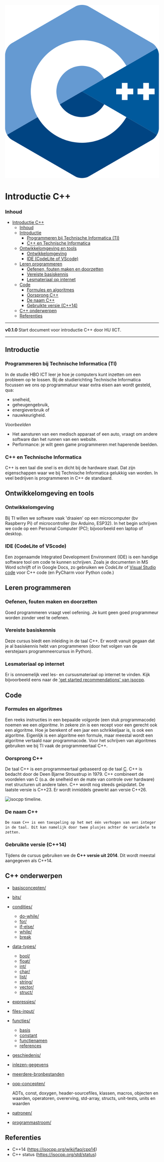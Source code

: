 ![logo](../c++/img/ISO_C++_Logo.svg) [](logo-id)

# Introductie C++[](title-id)

### Inhoud[](toc-id)

- [Introductie C++](#introductie-c)
    - [Inhoud](#inhoud)
  - [Introductie](#introductie)
    - [Programmeren bij Technische Informatica (TI)](#programmeren-bij-technische-informatica-ti)
    - [C++ en Technische Informatica](#c-en-technische-informatica)
  - [Ontwikkelomgeving en tools](#ontwikkelomgeving-en-tools)
    - [Ontwikkelomgeving](#ontwikkelomgeving)
    - [IDE (CodeLite of VScode)](#ide-codelite-of-vscode)
  - [Leren programmeren](#leren-programmeren)
    - [Oefenen, fouten maken en doorzetten](#oefenen-fouten-maken-en-doorzetten)
    - [Vereiste basiskennis](#vereiste-basiskennis)
    - [Lesmateriaal op internet](#lesmateriaal-op-internet)
  - [Code](#code)
    - [Formules en algoritmes](#formules-en-algoritmes)
    - [Oorsprong C++](#oorsprong-c)
    - [De naam C++](#de-naam-c)
    - [Gebruikte versie (C++14)](#gebruikte-versie-c14)
  - [C++ onderwerpen](#c-onderwerpen)
  - [Referenties](#referenties)
---

**v0.1.0 [](version-id)** Start document voor introductie C++ door HU IICT[](author-id).

---

## Introductie

### Programmeren bij Technische Informatica (TI)
In de studie HBO ICT leer je hoe je computers kunt inzetten om een probleem op te lossen. 
Bij de studierichting Technische Informatica focussen we ons op programmatuur waar extra eisen aan wordt gesteld, qua:
- snelheid,
- geheugengebruik, 
- energieverbruik of 
- nauwkeurigheid.

*Voorbeelden*
- Het aansturen van een medisch apparaat of een auto, vraagt om andere software dan het runnen van een website.
- Performance: je wilt geen game programmeren met haperende beelden.

### C++ en Technische Informatica
C++ is een taal die snel is en dicht bij de hardware staat. Dat zijn eigenschappen waar we bij Technische Informatica gelukkig van worden. In veel bedrijven is programmeren in C++ de standaard.

## Ontwikkelomgeving en tools
### Ontwikkelomgeving
Bij TI willen we software vaak 'draaien' op een microcomputer (bv Raspberry Pi) of microcontroller (bv Arduino, ESP32). 
In het begin schrijven we code op een Personal Computer (PC); bijvoorbeeld een laptop of desktop.

### IDE (CodeLite of VScode)
Een zogenaamde Integrated Development Environment (IDE) is een handige software tool om code te kunnen schrijven. Zoals je documenten in MS Word schrijft of in Google Docs, zo gebruiken we *CodeLite* of [Visual Studio code](../inrichten-ontwikkelomgeving/visualstudiocode.md) voor C++ code (en PyCharm voor Python code.)

## Leren programmeren
### Oefenen, fouten maken en doorzetten
Goed programmeren vraagt veel oefening. Je kunt geen goed programmeur worden zonder veel te oefenen.

### Vereiste basiskennis
Deze cursus biedt een inleiding in de taal C++. Er wordt vanuit gegaan dat je al basiskennis hebt van programmeren (door het volgen van de eerstejaars programmeercursus in Python).

### Lesmateriaal op internet
Er is onnoemelijk veel les- en cursusmateriaal op internet te vinden. Kijk bijvoorbeeld eens naar de ['get started recommendations' van isocpp](https://isocpp.org/get-started).

## Code
### Formules en algoritmes
Een reeks instructies in een bepaalde volgorde (een stuk programmacode) noemen we een *algoritme*.  In zekere zin is een recept voor een gerecht ook een algoritme. Hoe je berekent of een jaar een schrikkeljaar is, is ook een algoritme. Eigenlijk is een algoritme een formule, maar meestal wordt een algoritme vertaald naar programmacode.
Voor het schrijven van algoritmes gebruiken we bij TI vaak de programmeertaal C++.

### Oorsprong C++
De taal C++ is een programmeertaal gebaseerd op de taal [C](http://csapp.cs.cmu.edu/3e/docs/chistory.html). C++ is bedacht door de Deen Bjarne Stroustrup in 1979. C++ combineert de voordelen van C (o.a. de snelheid en de mate van controle over hardware)  met structuren uit andere talen. C++ wordt nog steeds geüpdatet. De laatste versie is C++23. Er wordt inmiddels gewerkt aan versie C++26.

![isocpp timeline](https://isocpp.org/files/img/timeline-2022-07.png).

### De naam C++
    De naam C++ is een toespeling op het met één verhogen van een integer in de taal. Dit kan namelijk door twee plusjes achter de variabele te zetten.

### Gebruikte versie (C++14)
Tijdens de cursus gebruiken we de **C++ versie uit 2014**. Dit wordt meestal aangegeven als C++14.

## C++ onderwerpen
* [basisconcepten/](../c++/basisconcepten/README.md)
* [bits/](../c++/bits/README.md)
* [condities/](../c++/condities/README.md)
  * [do-while/](../c++/condities/do-while/README.md)
  * [for/](../c++/condities/for/README.md)
  * [if-else/](../c++/condities/if-else/README.md)
  * [while/](../c++/condities/while/README.md)
  * [break](../c++/condities/break/README.md)
* [data-types/](../c++/data-types/README.md)
  * [bool/](../c++/data-types/bool/README.md)
  * [float/](../c++/data-types/float/README.md)
  * [int/](../c++/data-types/int/README.md)
  * [char/](../c++/data-types/char/README.md)
  * [list/](../c++/data-types/list/README.md)
  * [string/](../c++/data-types/string/README.md)
  * [vector/](../c++/data-types/vector/README.md)
  * [struct/](../c++/data-types/struct/README.md)
* [expressies/](../c++/expressies/README.md)
* [files-input/](../c++/files-input/README.md)
* [functies/](../c++/functies/README.md)
    * [basis](../c++/functies/basis/README.md)
    * [constant](../c++/functies/constant/README.md)
    * [functienamen](../c++/functies/functienamen/README.md)
    * [references](../c++/functies/references/README.md)
* [geschiedenis/](../c++/geschiedenis/README.md)
* [inlezen-gegevens](../c++/inlezen-gegevens/README.md)
* [meerdere-bronbestanden](../c++/meerdere-bronbestanden/README.md)
* [oop-concepten/](../c++/oop-concepten/README.md)
  
  ADTs, const, doxygen, header-sourcefiles, klassen, macros, objecten en waarden, operatoren, overerving, std-array, structs, unit-tests, units en waarden
* [patronen/](../c++/patronen/README.md)
* [programmastroom/](../c++/programmastroom/README.md)



## Referenties
- C++14 (<https://isocpp.org/wiki/faq/cpp14>)
- C++ status (<https://isocpp.org/std/status>)